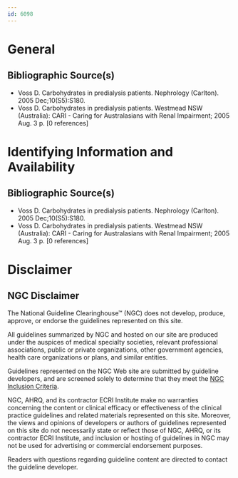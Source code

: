 ```yaml
---
id: 6098
---
```


# General

## Bibliographic Source(s)

- Voss D. Carbohydrates in predialysis patients. Nephrology (Carlton). 2005 Dec;10(S5):S180.
- Voss D. Carbohydrates in predialysis patients. Westmead NSW (Australia): CARI - Caring for Australasians with Renal Impairment; 2005 Aug. 3 p. [0 references]

# Identifying Information and Availability

## Bibliographic Source(s)

- Voss D. Carbohydrates in predialysis patients. Nephrology (Carlton). 2005 Dec;10(S5):S180.
- Voss D. Carbohydrates in predialysis patients. Westmead NSW (Australia): CARI - Caring for Australasians with Renal Impairment; 2005 Aug. 3 p. [0 references]

# Disclaimer

## NGC Disclaimer

The National Guideline Clearinghouse™ (NGC) does not develop, produce, approve, or endorse the guidelines represented on this site.

All guidelines summarized by NGC and hosted on our site are produced under the auspices of medical specialty societies, relevant professional associations, public or private organizations, other government agencies, health care organizations or plans, and similar entities.

Guidelines represented on the NGC Web site are submitted by guideline developers, and are screened solely to determine that they meet the [NGC Inclusion Criteria](/help-and-about/summaries/inclusion-criteria).

NGC, AHRQ, and its contractor ECRI Institute make no warranties concerning the content or clinical efficacy or effectiveness of the clinical practice guidelines and related materials represented on this site. Moreover, the views and opinions of developers or authors of guidelines represented on this site do not necessarily state or reflect those of NGC, AHRQ, or its contractor ECRI Institute, and inclusion or hosting of guidelines in NGC may not be used for advertising or commercial endorsement purposes.

Readers with questions regarding guideline content are directed to contact the guideline developer.

